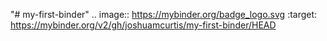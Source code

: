 "# my-first-binder" 
.. image:: https://mybinder.org/badge_logo.svg
 :target: https://mybinder.org/v2/gh/joshuamcurtis/my-first-binder/HEAD
